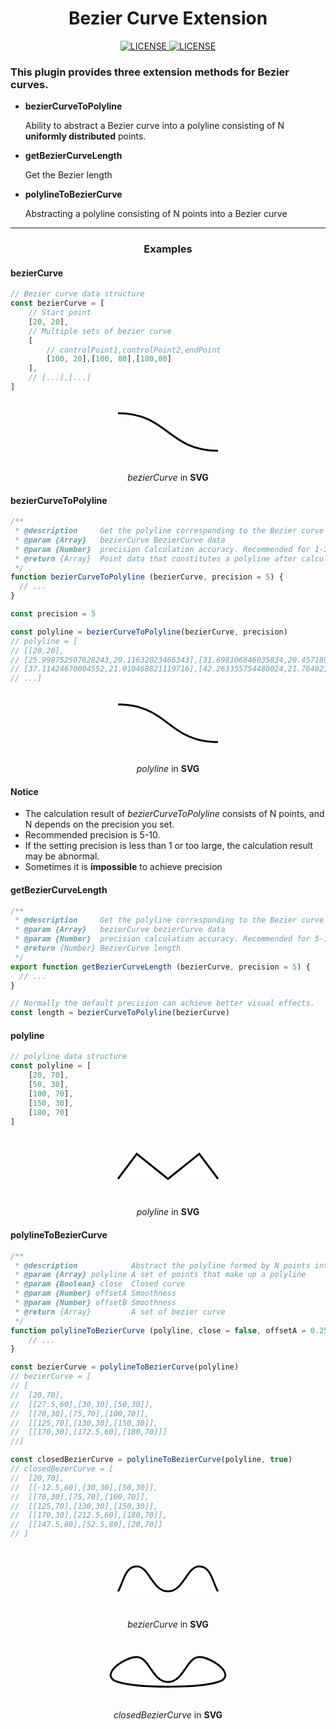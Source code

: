 <h1 align="center">Bezier Curve Extension</h1>

<p align="center">
    <a href="https://github.com/jiaming743/BezierCurve/blob/master/LICENSE"><img src="https://img.shields.io/github/license/jiaming743/bezierCurve.svg" alt="LICENSE" /> </a>
    <a href="https://www.npmjs.com/package/@jiaminghi/bezier-curve"><img src="https://img.shields.io/npm/v/@jiaminghi/bezier-curve.svg" alt="LICENSE" /> </a>
</p>

### This plugin provides three extension methods for Bezier curves.

* **bezierCurveToPolyline**

  Ability to abstract a Bezier curve into a polyline consisting of N **uniformly distributed** points.

* **getBezierCurveLength**

  Get the Bezier length

* **polylineToBezierCurve**

  Abstracting a polyline consisting of N points into a Bezier curve

****

<h3 align="center">Examples</h3>

#### bezierCurve

```javascript
// Bezier curve data structure
const bezierCurve = [
    // Start point
	[20, 20],
    // Multiple sets of bezier curve
    [
        // controlPoint1,controlPoint2,endPoint
        [100, 20],[100, 80],[180,80]
    ],
    // [...],[...]
]
```

<p align="center">
    <svg x="0px" y="0px" width="200px" height="100px" viewBox="0 0 200 100">
		<path fill="#FFFFFF" stroke="#000000" stroke-width="3" d="M20, 20 C100, 20 ,100, 80 ,180,80"/>
	</svg>
</p>

<p align="center"><i>bezierCurve</i> in <b>SVG</b></p>

#### bezierCurveToPolyline

```javascript
/**
 * @description     Get the polyline corresponding to the Bezier curve
 * @param {Array}   bezierCurve BezierCurve data
 * @param {Number}  precision Calculation accuracy. Recommended for 1-20. Default = 5
 * @return {Array}  Point data that constitutes a polyline after calculation
 */
function bezierCurveToPolyline (bezierCurve, precision = 5) {
  // ...
}

const precision = 5

const polyline = bezierCurveToPolyline(bezierCurve, precision)
// polyline = [
// [[20,20],
// [25.998752507628243,20.11632023466343],[31.698106846035834,20.457189096242345],
// [37.11424670004552,21.010468821119716],[42.263355754480024,21.764021645678454],
// ...]
```

<p align="center">
    <svg x="0px" y="0px" width="200px" height="100px" viewBox="0 0 200 100">
		<polyline stroke="#000000" stroke-width="3" fill="#FFFFFF"
                  points="20,20 25.998752507628243,20.11632023466343 31.698106846035834,20.457189096242345 37.11424670004552,21.010468821119716 42.263355754480024,21.764021645678454 47.16161769416207,22.705709806301524 51.82521620391443,23.82339553937187 56.27033496855981,25.10494108127244 60.51315767292099,26.538208668386183 64.56986800182067,28.11106053709604 68.4566496400816,29.811358923784958 72.18968627252652,31.62696606483589 75.78516158397815,33.54574419663177 79.25925925925928,35.55555555555556 82.62816298319257,37.64426237799019 85.90805644060082,39.79972690031862 89.11512331630674,42.009811358923784 92.26554729513309,44.26237799018864 95.37551206190261,46.545289030496136 98.461201301438,48.8464067162292 101.538798698562,51.15359328377079 104.6244879380974,53.454710969503864 107.73445270486692,55.73762200981136 110.88487668369325,57.990188641076216 114.09194355939918,60.20027309968138 117.37183701680742,62.3557376220098 120.74074074074073,64.44444444444446 124.21483841602185,66.45425580336823 127.8103137274735,68.37303393516412 131.5433503599184,70.18864107621505 135.43013199817932,71.88893946290396 139.48684232707902,73.46179133161382 143.72966503144016,74.89505891872756 148.1747837960856,76.17660446062813 152.83838230583794,77.29429019369849 157.73664424551995,78.23597835432155 162.88575329995447,78.98953117888028 168.30189315396416,79.54281090375764 174.00124749237176,79.88367976533658 180,80"
		/>
	</svg>
</p>

<p align="center"><i>polyline</i> in <b>SVG</b></p>

#### Notice

* The calculation result of *bezierCurveToPolyline* consists of N points, and N depends on the precision you set.
* Recommended precision is 5-10.
* If the setting precision is less than 1 or too large, the calculation result may be abnormal.
* Sometimes it is **impossible** to achieve precision



#### getBezierCurveLength

```js
/**
 * @description     Get the polyline corresponding to the Bezier curve
 * @param {Array}   bezierCurve bezierCurve data
 * @param {Number}  precision calculation accuracy. Recommended for 5-10. Default = 5
 * @return {Number} BezierCurve length
 */
export function getBezierCurveLength (bezierCurve, precision = 5) {
  // ...
}

// Normally the default precision can achieve better visual effects.
const length = bezierCurveToPolyline(bezierCurve)
```



#### polyline

```javascript
// polyline data structure
const polyline = [
    [20, 70],
    [50, 30],
    [100, 70],
    [150, 30],
    [180, 70]
]
```

<p align="center">
    <svg x="0px" y="0px" width="200px" height="100px" viewBox="0 0 200 100">
		<polyline stroke="#000000" stroke-width="3" fill="#FFFFFF"
                  points="20, 70, 50, 30, 100, 70, 150, 30, 180, 70"
		/>
	</svg>
</p>

<p align="center"><i>polyline</i> in <b>SVG</b></p>



#### polylineToBezierCurve

```javascript
/**
 * @description            Abstract the polyline formed by N points into a set of bezier curve
 * @param {Array} polyline A set of points that make up a polyline
 * @param {Boolean} close  Closed curve
 * @param {Number} offsetA Smoothness
 * @param {Number} offsetB Smoothness
 * @return {Array}         A set of bezier curve
 */
function polylineToBezierCurve (polyline, close = false, offsetA = 0.25, offsetB = 0.25) {
	// ...
}

const bezierCurve = polylineToBezierCurve(polyline)
// bezierCurve = [
// [
// 	[20,70],
// 	[[27.5,60],[30,30],[50,30]],
// 	[[70,30],[75,70],[100,70]],
// 	[[125,70],[130,30],[150,30]],
// 	[[170,30],[172.5,60],[180,70]]]
//]

const closedBezierCurve = polylineToBezierCurve(polyline, true)
// closedBezerCurve = [
// 	[20,70],
// 	[[-12.5,60],[30,30],[50,30]],
// 	[[70,30],[75,70],[100,70]],
// 	[[125,70],[130,30],[150,30]],
// 	[[170,30],[212.5,60],[180,70]],
// 	[[147.5,80],[52.5,80],[20,70]]
// ]
```

<p align="center">
    <svg x="0px" y="0px" width="200px" height="100px" viewBox="0 0 200 100">
		<path fill="#FFFFFF" stroke="#000000" stroke-width="3"
              d="M20, 70
                 C27.5,60 ,30,30 ,50,30
                 C70,30 ,75,70 ,100,70
                 C125,70 ,130,30 ,150,30
                 C170,30 ,172.5,60 ,180,70"
        />
	</svg>
</p>

<p align="center"><i>bezierCurve</i> in <b>SVG</b></p>

<p align="center">
    <svg x="0px" y="0px" width="200px" height="100px" viewBox="0 0 200 100">
		<path fill="#FFFFFF" stroke="#000000" stroke-width="3"
              d="M20, 70
                 C-12.5,60 ,30,30 ,50,30
                 C70,30 ,75,70 ,100,70
                 C125,70 ,130,30 ,150,30
                 C170,30 ,212.5,60 ,180,70
                 C147.5,80 ,52.5,80 ,20,70Z"
        />
	</svg>
</p>

<p align="center"><i>closedBezierCurve</i> in <b>SVG</b></p>